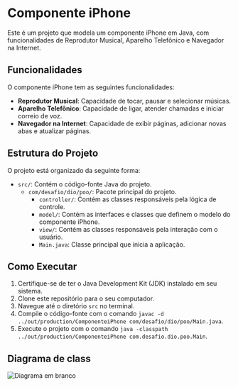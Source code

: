 # Componente iPhone

Este é um projeto que modela um componente iPhone em Java, com funcionalidades de Reprodutor Musical, Aparelho Telefônico e Navegador na Internet.

## Funcionalidades

O componente iPhone tem as seguintes funcionalidades:

- **Reprodutor Musical**: Capacidade de tocar, pausar e selecionar músicas.
- **Aparelho Telefônico**: Capacidade de ligar, atender chamadas e iniciar correio de voz.
- **Navegador na Internet**: Capacidade de exibir páginas, adicionar novas abas e atualizar páginas.

## Estrutura do Projeto

O projeto está organizado da seguinte forma:

- `src/`: Contém o código-fonte Java do projeto.
  - `com/desafio/dio/poo/`: Pacote principal do projeto.
    - `controller/`: Contém as classes responsáveis pela lógica de controle.
    - `model/`: Contém as interfaces e classes que definem o modelo do componente iPhone.
    - `view/`: Contém as classes responsáveis pela interação com o usuário.
    - `Main.java`: Classe principal que inicia a aplicação.

## Como Executar

1. Certifique-se de ter o Java Development Kit (JDK) instalado em seu sistema.
2. Clone este repositório para o seu computador.
3. Navegue até o diretório `src` no terminal.
4. Compile o código-fonte com o comando `javac -d ../out/production/ComponenteiPhone com/desafio/dio/poo/Main.java`.
5. Execute o projeto com o comando `java -classpath ../out/production/ComponenteiPhone com.desafio.dio.poo.Main`.

## Diagrama de class


![Diagrama em branco](https://github.com/paolazanella/dio-trilha-java-basico/assets/103282431/3323b4fd-5db3-4ef9-baf4-bd7315a2a390)
